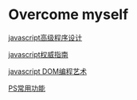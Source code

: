 # Overcome myself

[javascript高级程序设计](https://github.com/qianjilou/mybookshelf/tree/master/javascript3)

[javascript权威指南](https://github.com/qianjilou/mybookshelf/tree/master/jsguide)

[javascript DOM编程艺术](https://github.com/qianjilou/mybookshelf/tree/master/javascriptDOM)

[PS常用功能](https://www.baidu.com)





